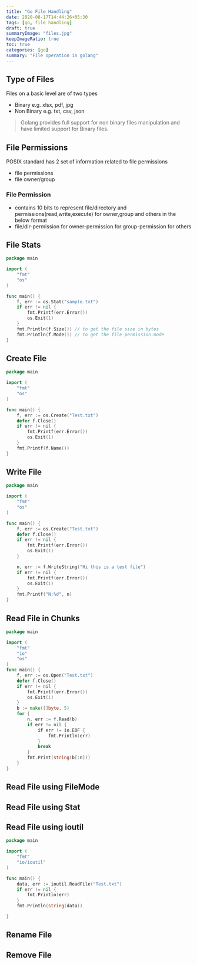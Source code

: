 ```yaml
---
title: "Go File Handling"
date: 2020-08-17T14:44:26+05:30
tags: [go, file handling]
draft: true
summaryImage: "files.jpg" 
keepImageRatio: true
toc: true
categories: [go]
summary: "File operation in golang"
---
```

## Type of Files
Files on a basic level are of two types
- Binary e.g. xlsx, pdf, jpg
- Non Binary e.g. txt, csv, json

> Golang provides full support for non binary files manipulation and have limited support for Binary files.

## File Permissions
POSIX standard has 2 set of information related to file permissions
- file permissions
- file owner/group

### File Permission
- contains 10 bits to represent file/directory and permissions(read,write,execute) for owner,group and others in the below format
- file/dir-permission for owner-permission for group-permission for others

## File Stats
```go
package main

import (
	"fmt"
	"os"
)

func main() {
	f, err := os.Stat("sample.txt")
	if err != nil {
		fmt.Printf(err.Error())
		os.Exit(1)
	}
	fmt.Println(f.Size()) // to get the file size in bytes
	fmt.Println(f.Mode()) // to get the file permission mode
}
```
## Create File
```go
package main

import (
	"fmt"
	"os"
)

func main() {
	f, err := os.Create("Test.txt")
	defer f.Close()
	if err != nil {
		fmt.Printf(err.Error())
		os.Exit(1)
	}
	fmt.Printf(f.Name())
}
```
## Write File
```go
package main

import (
	"fmt"
	"os"
)

func main() {
	f, err := os.Create("Test.txt")
	defer f.Close()
	if err != nil {
		fmt.Printf(err.Error())
		os.Exit(1)
	}

	n, err := f.WriteString("Hi this is a test file")
	if err != nil {
		fmt.Printf(err.Error())
		os.Exit(1)
	}
	fmt.Printf("N:%d", n)
}
```

## Read File in Chunks
```go
package main

import (
	"fmt"
	"io"
	"os"
)
func main() {
	f, err := os.Open("Test.txt")
	defer f.Close()
	if err != nil {
		fmt.Printf(err.Error())
		os.Exit(1)
	}
	b := make([]byte, 5)
	for {
		n, err := f.Read(b)
		if err != nil {
			if err != io.EOF {
				fmt.Println(err)
			}
			break
		}
		fmt.Print(string(b[:n]))
	}
}
```

## Read File using FileMode
## Read File using Stat
## Read File using ioutil
```go
package main

import (
	"fmt"
	"io/ioutil"
)

func main() {
	data, err := ioutil.ReadFile("Test.txt")
	if err != nil {
		fmt.Println(err)
	}
	fmt.Println(string(data))

}
```
## Rename File
## Remove File 